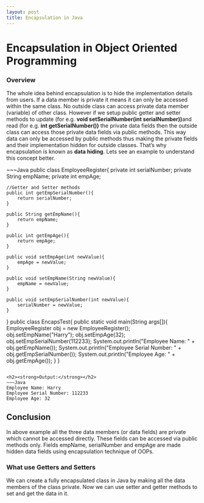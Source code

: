 ```yaml
---
layout: post
title: Encapsulation in Java
---
```

<h1>Encapsulation in Object Oriented Programming</h1>
<h3>Overview</h3>
<p>The whole idea behind encapsulation is to hide the implementation details from users. If a data member is private it means it can only be accessed within the same class. No outside class can access private data member (variable) of other class. However if we setup public getter and setter methods to update (for e.g. <strong>void setSerialNumber(int serialNumber))</strong>and read (for e.g.  <strong>int getSerialNumber())</strong> the private data fields then the outside class can access those private data fields via public methods. This way data can only be accessed by public methods thus making the private fields and their implementation hidden for outside classes. That’s why encapsulation is known as <strong>data hiding</strong>. Lets see an example to understand this concept better.</p>
~~~Java
public class EmployeeRegister{
    private int serialNumber;
    private String empName;
    private int empAge;

    //Getter and Setter methods
    public int getEmpSerialNumber(){
        return serialNumber;
    }

    public String getEmpName(){
        return empName;
    }

    public int getEmpAge(){
        return empAge;
    }

    public void setEmpAge(int newValue){
        empAge = newValue;
    }

    public void setEmpName(String newValue){
        empName = newValue;
    }

    public void setEmpSerialNumber(int newValue){
        serialNumber = newValue;
    }
}
public class EncapsTest{
    public static void main(String args[]){
         EmployeeRegister obj = new EmployeeRegister();
         obj.setEmpName("Harry");
         obj.setEmpAge(32);
         obj.setEmpSerialNumber(112233);
         System.out.println("Employee Name: " + obj.getEmpName());
         System.out.println("Employee Serial Number: " + obj.getEmpSerialNumber());
         System.out.println("Employee Age: " + obj.getEmpAge());
    }
}
~~~

<h2><strong>Output:</strong></h2>
~~~Java
Employee Name: Harry
Employee Serial Number: 112233
Employee Age: 32
~~~
<h2>Conclusion</h2>
<p>In above example all the three data members (or data fields) are private which cannot be accessed directly. These fields can be accessed via public methods only. Fields empName, serialNumber and empAge are made hidden data fields using encapsulation technique of OOPs.</p>






<h3>What use Getters and Setters</h3>
<p>We can create a fully encapsulated class in Java by making all the data members of the class private. Now we can use setter and getter methods to set and get the data in it.</p>
